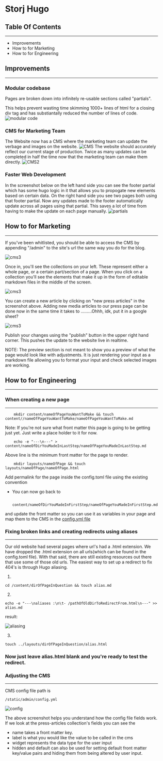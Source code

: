 # Storj Hugo

## Table Of Contents
---
- Improvements
- How to for Marketing
- How to for Engineering

## Improvements
---

### Modular codebase

Pages are broken down into infinitely re-usable sections called "partials".

This helps prevent wasting time skimming 1000+ lines of html for a closing div tag and has substiantally reduced
the number of lines of code.
![modular code](static/img/modularCode.png)


### CMS for Marketing Team
The Website now has a CMS where the marketing team can update the verbage and images on the website.
![CMS](static/img/CMS.png)
The website should accurately reflect our current stage of production. Twice as many updates can be completed in half the time now that the marketing team can make them directly.
![CMS2](static/img/CMS2.png)


### Faster Web Development
In the screenshot below on the left hand side you can see the footer partial which has some hugo logic in it that allows you to propogate new elements based on certain data. On the right hand side you see two pages both using that footer partial. Now any updates made to the footer automatically update across all pages using that partial. This saves a lot of time from having to make the update on each page manually.
![partials](static/img/partials.png)

## How to for Marketing
---

If you've been whitlisted, you should be able to access the CMS by appending "/admin" to the site's url the same way you do for the blog.

![cms3](static/img/admin.png)

Once in, you'll see the collections on your left. These represent either a whole page, or a certain part/section of a page. When you click on a collection you'll see the elements that make it up in the form of editable markdown files in the middle of the screen.

![cms3](static/img/CMS3.png)

You can create a new article by clicking on "new press articles" in the screenshot above.
Adding new media articles to our press page can be done now in the same time it takes to .........Ohhh, idk, put it in a google sheet?

![cms3](static/img/input.png)

Publish your changes using the "publish" button in the upper right hand corner. This pushes the update to the website live in realtime.

NOTE: The preview section is not meant to show you a preview of what the page would look like with adjustments. It is just rendering your input as a markdown file allowing you to format your input and check selected images are working.


## How to for Engineering
---

### When creating a new page 
---

        mkdir content/nameOfPageYouWantToMake && touch content//nameOfPageYouWantToMake/nameOfPageYouWantToMake.md

Note: If you're not sure what front matter this page is going to be getting just yet. Just write a place holder to it for now.

        echo -e "---\n---" > content/nameOfDirYouMadeInLastStep/nameOfPageYouMadeInLastStep.md
        
Above line is the minimum front matter for the page to render.


        mkdir layouts/nameOfPage && touch layouts/nameOfPage/nameOfPage.html
        

Add permalink for the page inside the config.toml file using the existing convention

- You can now go back to 

                content/nameOfDirYouMadeInFirstStep/nameOfPageYouMadeInFirstStep.md 
and update the front matter so you can use it as variables in your page and map them to the CMS in the [config.yml file](#cms)

### Fixing broken links and creating redirects using aliases 
---

Our old website had several pages where url's had a .html extension. We have dropped the .html extension on all urls(which can be found in the config.toml file). With that said, there are still existing resources out there that use some of those old urls. The easiest way to set up a redirect to fix 404's is through Hugo aliasing.

1.  

    cd /content/dirOfPageInQuestion && touch alias.md


2.  

    echo -e "---\naliases :\n\t- /pathOfOldDirToRedirectFrom.html\n---" >> alias.md 

result:

![aliasing](static/img/aliasing.png)


3.

    touch ../layouts/dirOfPageInQuestion/alias.html
    

### Now just leave alias.html blank and you're ready to test the redirect.







### <a name="cms">Adjusting the CMS</a>
---

CMS config file path is 

    /static/admin/config.yml

![config](static/img/compare.png)

The above screenshot helps you understand how the config file fields work. If we look at the press-articles collection's fields you can see the 

- name takes a front matter key.
- label is what you would like the value
to be called in the cms
- widget represents the data type for the user input
- hidden and default can also be used for setting default front matter key/value pairs and hiding them from being altered by user input.

